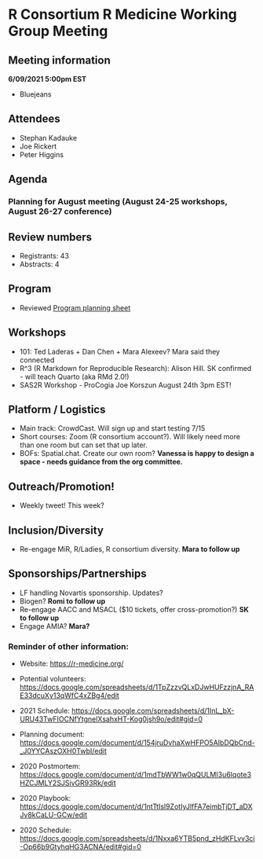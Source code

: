 # R Consortium R Medicine Working Group Meeting 

## Meeting information

**6/09/2021 5:00pm EST**

* Bluejeans

## Attendees

* Stephan Kadauke
* Joe Rickert
* Peter Higgins

## Agenda

### Planning for August meeting (August 24-25 workshops, August 26-27 conference)

## Review numbers

* Registrants: 43
* Abstracts: 4

## Program

* Reviewed [Program planning sheet]( https://docs.google.com/spreadsheets/d/1InL_bX-URU43TwFIOCNfYtgnelXsahxHT-Kog0jsh9o/edit#gid=0)

## Workshops

* 101: Ted Laderas + Dan Chen + Mara Alexeev? Mara said they connected
* R^3 (R Markdown for Reproducible Research): Alison Hill. SK confirmed - will teach Quarto (aka RMd 2.0!)
* SAS2R Workshop - ProCogia Joe Korszun August 24th 3pm EST!

## Platform / Logistics

* Main track: CrowdCast. Will sign up and start testing 7/15
* Short courses: Zoom (R consortium account?). Will likely need more than one room but can set that up later.
* BOFs: Spatial.chat. Create our own room? **Vanessa is happy to design a space - needs guidance from the org committee.**

## Outreach/Promotion!

* Weekly tweet! This week?

## Inclusion/Diversity

* Re-engage MiR, R/Ladies, R consortium diversity. **Mara to follow up**

## Sponsorships/Partnerships

* LF handling Novartis sponsorship. Updates?
* Biogen? **Romi to follow up**
* Re-engage AACC and MSACL ($10 tickets, offer cross-promotion?) **SK to follow up**
* Engage AMIA? **Mara?**


### Reminder of other information: 

* Website: https://r-medicine.org/

* Potential volunteers:
https://docs.google.com/spreadsheets/d/1TpZzzvQLxDJwHUFzzjnA_RAE33dcuXy13qWfC4xZBg4/edit

* 2021 Schedule: https://docs.google.com/spreadsheets/d/1InL_bX-URU43TwFIOCNfYtgnelXsahxHT-Kog0jsh9o/edit#gid=0

* Planning document: https://docs.google.com/document/d/154jruDvhaXwHFPO5AIbDQbCnd-_J0YYCAszOXH0TwbI/edit 

* 2020 Postmortem: https://docs.google.com/document/d/1mdTbWW1w0qQULMI3u6Iqote3HZCJMLY2SJSivGR93Rk/edit

* 2020 Playbook: https://docs.google.com/document/d/1ntTtIsl9ZotIyJlfFA7eimbTjDT_aDXJv8kCaLU-GCw/edit

* 2020 Schedule: https://docs.google.com/spreadsheets/d/1Nxxa6YTB5pnd_zHdKFLvv3ci-Op66b9GtyhqHG3ACNA/edit#gid=0

 



